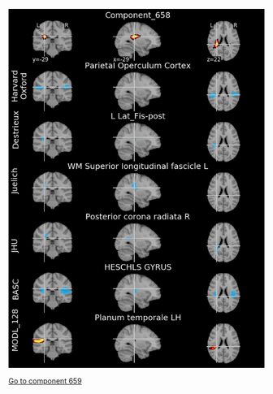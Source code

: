 


![658](preliminary/658.jpg "Component 658")

[Go to component 659](https://parietal-inria.github.io/MODL_atlas/1024/659 "Component 659")